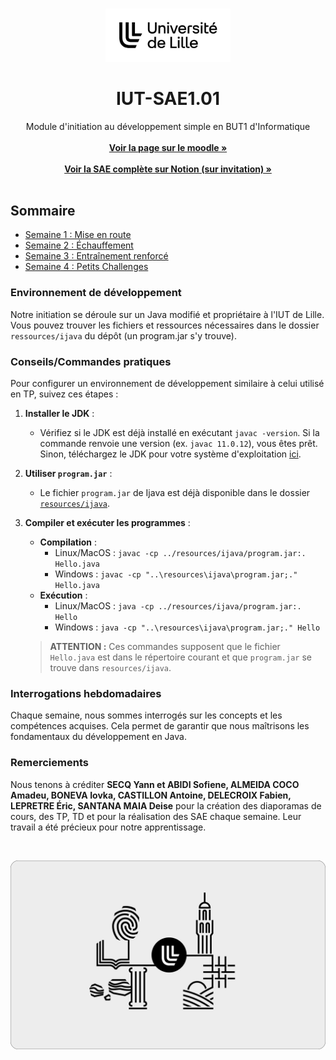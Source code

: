 <br/>
<p align="center">
    <picture>
        <source media="(prefers-color-scheme: dark)" srcset="https://github.com/yannouuuu/IUT-SAE1.01/raw/main/.github/assets/header_univlille_light.png" width="200px">
        <img alt="UnivLilleLogo" src="https://github.com/yannouuuu/IUT-SAE1.01/raw/main/.github/assets/header_univlille_dark.png" width="200px">
    </picture>
  <h1 align="center">IUT-SAE1.01</h1>
</p>

<p align="center">
    Module d'initiation au développement simple en BUT1 d'Informatique
    <br/>
    <br/>
    <a href="https://moodle.univ-lille.fr/course/view.php?id=28289&sectionid=245638"><strong>Voir la page sur le moodle »</strong></a><br><br>
    <a href="https://www.notion.so/univlille/BUT1-Informatique-IUT-de-Lille-705aa08c54ab423ab79f02b3e22336b7?pvs=4"><strong>Voir la SAE complète sur Notion (sur invitation) »</strong></a><br><br>
  </p>
</p>

## Sommaire

- [Semaine 1 : Mise en route](./Semaine1/)
- [Semaine 2 : Échauffement](./Semaine2/)
- [Semaine 3 : Entraînement renforcé](./Semaine3/)
- [Semaine 4 : Petits Challenges](./Semaine4/)

### Environnement de développement

Notre initiation se déroule sur un Java modifié et propriétaire à l'IUT de Lille. Vous pouvez trouver les fichiers et ressources nécessaires dans le dossier `ressources/ijava` du dépôt (un program.jar s'y trouve).

### Conseils/Commandes pratiques


Pour configurer un environnement de développement similaire à celui utilisé en TP, suivez ces étapes :

1. **Installer le JDK** :
   - Vérifiez si le JDK est déjà installé en exécutant `javac -version`. Si la commande renvoie une version (ex. `javac 11.0.12`), vous êtes prêt. Sinon, téléchargez le JDK pour votre système d'exploitation [ici](https://www.oracle.com/java/technologies/downloads/).

2. **Utiliser `program.jar`** :
   - Le fichier `program.jar` de Ijava est déjà disponible dans le dossier [`resources/ijava`](./resources/ijava/ijava.jar).

3. **Compiler et exécuter les programmes** :
   - **Compilation** :
     - Linux/MacOS : `javac -cp ../resources/ijava/program.jar:. Hello.java`
     - Windows : `javac -cp "..\resources\ijava\program.jar;." Hello.java`
   - **Exécution** :
     - Linux/MacOS : `java -cp ../resources/ijava/program.jar:. Hello`
     - Windows : `java -cp "..\resources\ijava\program.jar;." Hello`

   > **ATTENTION :** Ces commandes supposent que le fichier `Hello.java` est dans le répertoire courant et que `program.jar` se trouve dans `resources/ijava`.

### Interrogations hebdomadaires

Chaque semaine, nous sommes interrogés sur les concepts et les compétences acquises. Cela permet de garantir que nous maîtrisons les fondamentaux du développement en Java.

### Remerciements

Nous tenons à créditer **SECQ Yann et ABIDI Sofiene, ALMEIDA COCO Amadeu, BONEVA Iovka, CASTILLON
Antoine, DELECROIX Fabien, LEPRETRE Éric, SANTANA MAIA Deise** pour la création des diaporamas de cours, des TP, TD et pour la réalisation des SAE chaque semaine. Leur travail a été précieux pour notre apprentissage.

<br/>
<p align="center">
    <picture>
        <img alt="UnivLilleLogo" src="https://github.com/yannouuuu/IUT-SAE1.01/raw/main/.github/assets/footer_univlille.png">
    </picture>
</p>
